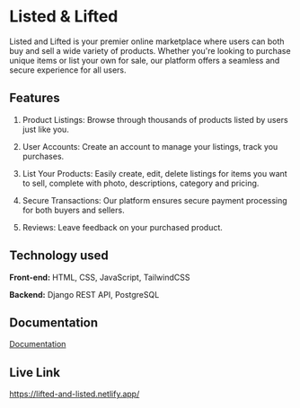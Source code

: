 # Listed & Lifted

Listed and Lifted is your premier online marketplace where users can both buy and sell a wide variety of products. Whether you're looking to purchase unique items or list your own for sale, our platform offers a seamless and secure experience for all users.


## Features
1. Product Listings: Browse through thousands of products listed by users just like you.
2. User Accounts: Create an account to manage your listings, track you purchases.
3. List Your Products: Easily create, edit, delete listings for items you want to sell, complete with photo, descriptions, category and pricing.
4. Secure Transactions: Our platform ensures secure payment processing for both buyers and sellers.

5. Reviews: Leave feedback on your purchased product.
## Technology used

**Front-end:** HTML, CSS, JavaScript, TailwindCSS

**Backend:** Django REST API, PostgreSQL


## Documentation

[Documentation](https://docs.google.com/document/d/1T4xksYexwfVn3DL_4BhjQ74RO2jSyqf8FNJl_0ZwBBM/edit?usp=sharing)


## Live Link

https://lifted-and-listed.netlify.app/

